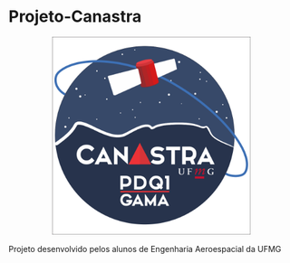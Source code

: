 # Projeto-Canastra
<p align="center">
  <img src="https://github.com/viniciusmra/Projeto-Canastra/blob/master/perfil.png?raw=truee" width="350"/>
</p>
Projeto desenvolvido pelos alunos de Engenharia Aeroespacial da UFMG
